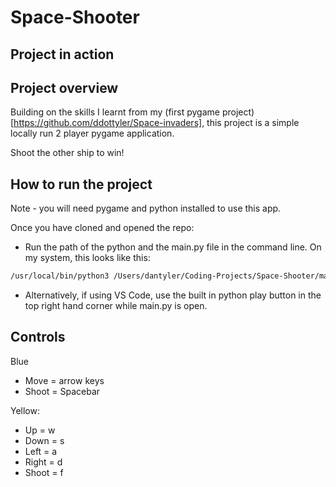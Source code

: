 # Space-Shooter

## Project in action

## Project overview

Building on the skills I learnt from my (first pygame project)[https://github.com/ddottyler/Space-invaders], this project is a simple locally run 2 player pygame application.

Shoot the other ship to win!

## How to run the project

Note - you will need pygame and python installed to use this app.

Once you have cloned and opened the repo:

- Run the path of the python and the main.py file in the command line. On my system, this looks like this:

```sh
/usr/local/bin/python3 /Users/dantyler/Coding-Projects/Space-Shooter/main.py
```

- Alternatively, if using VS Code, use the built in python play button in the top right hand corner while main.py is open.

## Controls

Blue

- Move = arrow keys
- Shoot = Spacebar

Yellow:

- Up = w
- Down = s
- Left = a
- Right = d
- Shoot = f
